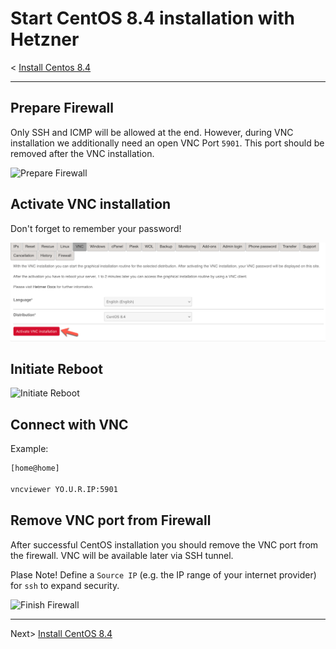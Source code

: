 # Start CentOS 8.4 installation with Hetzner

< [Install Centos 8.4](00_install_centos.md)

* * *

## Prepare Firewall

Only SSH and ICMP will be allowed at the end. However, during VNC installation we additionally need an open VNC Port `5901`. This port should be removed after the VNC installation.

![Prepare Firewall](images/hetzner/01.png)

## Activate VNC installation

Don't forget to remember your password!

![Activate VNC installation](images/hetzner/02.png)

## Initiate Reboot

![Initiate Reboot](images/hetzner/03.png)

## Connect with VNC

Example:

```bash
[home@home]

vncviewer YO.U.R.IP:5901

```

## Remove VNC port from Firewall

After successful CentOS installation you should remove the VNC port from the firewall. VNC will be available later via SSH tunnel.

Plase Note! Define a `Source IP` (e.g. the IP range of your internet provider) for `ssh` to expand security.

![Finish Firewall](images/hetzner/04.png)

* * *

Next> [Install CentOS 8.4](00_install_centos.md)

